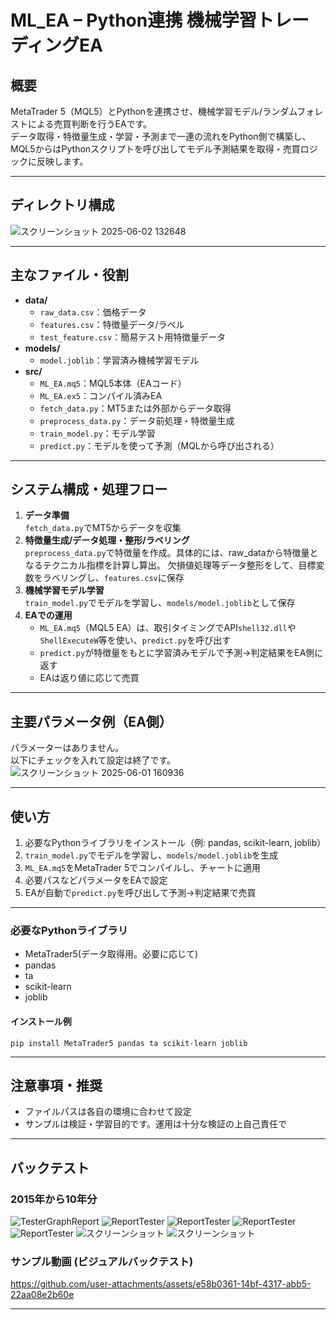 # ML_EA – Python連携 機械学習トレーディングEA

## 概要

MetaTrader 5（MQL5）とPythonを連携させ、機械学習モデル/ランダムフォレストによる売買判断を行うEAです。  
データ取得・特徴量生成・学習・予測まで一連の流れをPython側で構築し、  
MQL5からはPythonスクリプトを呼び出してモデル予測結果を取得・売買ロジックに反映します。

---

## ディレクトリ構成

![スクリーンショット 2025-06-02 132648](https://github.com/user-attachments/assets/b56f5f33-d062-47f9-a719-9dea71ce36c6)

---

## 主なファイル・役割

- **data/**  
  - `raw_data.csv`：価格データ  
  - `features.csv`：特徴量データ/ラベル  
  - `test_feature.csv`：簡易テスト用特徴量データ
- **models/**  
  - `model.joblib`：学習済み機械学習モデル
- **src/**  
  - `ML_EA.mq5`：MQL5本体（EAコード）
  - `ML_EA.ex5`：コンパイル済みEA
  - `fetch_data.py`：MT5または外部からデータ取得
  - `preprocess_data.py`：データ前処理・特徴量生成
  - `train_model.py`：モデル学習
  - `predict.py`：モデルを使って予測（MQLから呼び出される）
 
---

## システム構成・処理フロー

1. **データ準備**  
   `fetch_data.py`でMT5からデータを収集  
2. **特徴量生成/データ処理・整形/ラベリング**  
   `preprocess_data.py`で特徴量を作成。具体的には、raw_dataから特徴量となるテクニカル指標を計算し算出。
   欠損値処理等データ整形をして、目標変数をラベリングし、`features.csv`に保存
4. **機械学習モデル学習**  
   `train_model.py`でモデルを学習し、`models/model.joblib`として保存
5. **EAでの運用**  
   - `ML_EA.mq5`（MQL5 EA）は、取引タイミングでAPI`shell32.dll`や`ShellExecuteW`等を使い、`predict.py`を呼び出す  
   - `predict.py`が特徴量をもとに学習済みモデルで予測→判定結果をEA側に返す
   - EAは返り値に応じて売買

---

## 主要パラメータ例（EA側）
パラメーターはありません。  
以下にチェックを入れて設定は終了です。　　
![スクリーンショット 2025-06-01 160936](https://github.com/user-attachments/assets/a8213aed-6021-4f37-b4f8-4d41e8c2caab)


---

## 使い方

1. 必要なPythonライブラリをインストール（例: pandas, scikit-learn, joblib）
2. `train_model.py`でモデルを学習し、`models/model.joblib`を生成
3. `ML_EA.mq5`をMetaTrader 5でコンパイルし、チャートに適用
4. 必要パスなどパラメータをEAで設定
5. EAが自動で`predict.py`を呼び出して予測→判定結果で売買

---

### 必要なPythonライブラリ

- MetaTrader5(データ取得用。必要に応じて)
- pandas
- ta
- scikit-learn
- joblib

#### インストール例
`pip install MetaTrader5 pandas ta scikit-learn joblib`

---

## 注意事項・推奨

- ファイルパスは各自の環境に合わせて設定
- サンプルは検証・学習目的です。運用は十分な検証の上自己責任で

---

## バックテスト
### 2015年から10年分

![TesterGraphReport](https://github.com/user-attachments/assets/4c321bac-b7d3-425a-b4f5-f771ede5ebf7)
![ReportTester](https://github.com/user-attachments/assets/2d7d2d17-eb2b-4bb3-ad06-0456789ba7bc)
![ReportTester](https://github.com/user-attachments/assets/771d3117-8ed9-42e5-a83d-1506bf6e6122)
![ReportTester](https://github.com/user-attachments/assets/c50242b2-f344-4f3e-9fb7-6213998a1142)
![ReportTester](https://github.com/user-attachments/assets/44d9f2ce-2736-48b8-94ea-764d62d6721f)
![スクリーンショット](https://github.com/user-attachments/assets/4fc407d3-d38d-4d22-893c-b055011c0287)
![スクリーンショット](https://github.com/user-attachments/assets/01d3103c-83cd-4dac-a976-ee42113a30b4)

### サンプル動画 (ビジュアルバックテスト)



https://github.com/user-attachments/assets/e58b0361-14bf-4317-abb5-22aa08e2b60e






---
